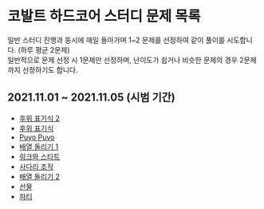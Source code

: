 # 코발트 하드코어 스터디 문제 목록

일반 스터디 진행과 동시에 매일 돌아가며 1~2 문제를 선정하여 같이 풀이를 시도합니다. (하루 평균 2문제)  
일반적으로 문제 선정 시 1문제만 선정하며, 난이도가 쉽거나 비슷한 문제의 경우 2문제까지 선정하기도 합니다.  

## 2021.11.01 ~ 2021.11.05 (시범 기간)

* [후위 표기식 2](https://www.acmicpc.net/problem/1935)
* [후위 표기식](https://www.acmicpc.net/problem/1918)
* [Puyo Puyo](https://www.acmicpc.net/problem/11559)
* [배열 돌리기 1](https://www.acmicpc.net/problem/16926)
* [링크와 스타트](https://www.acmicpc.net/problem/15661)
* [사다리 조작](https://www.acmicpc.net/problem/15684)
* [배열 돌리기 2](https://www.acmicpc.net/problem/16927)
* [선물](https://www.acmicpc.net/problem/1166)
* [파티](https://www.acmicpc.net/problem/1238)

